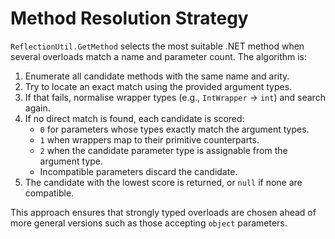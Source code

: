 # Method Resolution Strategy

`ReflectionUtil.GetMethod` selects the most suitable .NET method when several overloads
match a name and parameter count. The algorithm is:

1. Enumerate all candidate methods with the same name and arity.
2. Try to locate an exact match using the provided argument types.
3. If that fails, normalise wrapper types (e.g., `IntWrapper` → `int`) and search again.
4. If no direct match is found, each candidate is scored:
   - `0` for parameters whose types exactly match the argument types.
   - `1` when wrappers map to their primitive counterparts.
   - `2` when the candidate parameter type is assignable from the argument type.
   - Incompatible parameters discard the candidate.
5. The candidate with the lowest score is returned, or `null` if none are compatible.

This approach ensures that strongly typed overloads are chosen ahead of more
general versions such as those accepting `object` parameters.
